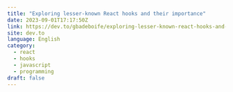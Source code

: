 ```yaml
---
title: "Exploring lesser-known React hooks and their importance"
date: 2023-09-01T17:17:50Z
link: https://dev.to/gbadeboife/exploring-lesser-known-react-hooks-and-their-importance-i0l?utm_medium=RSS&utm_source=news.12bit.vn
site: dev.to
language: English
category:
  - react
  - hooks
  - javascript
  - programming
draft: false
---
```

